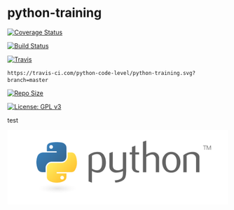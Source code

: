 # python-training


[![Coverage Status](https://coveralls.io/repos/github/python-code-level/python-training/badge.svg?branch=master)](https://coveralls.io/github/python-code-level/python-training?branch=master)

[![Build Status](https://travis-ci.com/python-code-level/ticross.svg?branch=master)](https://travis-ci.com/python-code-level/ticross) 

[![Travis](https://img.shields.io/travis/python-code-level/python-training/master.svg?label=Travis%20CI)](
    https://travis-ci.com/python-code-level/python-training)
    
    
    https://travis-ci.com/python-code-level/python-training.svg?branch=master


[![Repo Size](https://img.shields.io/github/repo-size/python-code-level/python-training.svg)](https://github.com/repo-size/python-code-level/python-training) 


[![License: GPL v3](https://img.shields.io/badge/License-GPLv3-blue.svg)](https://www.gnu.org/licenses/gpl-3.0)


test

![alt text](images/python-logo-master-v3-TM.png)
